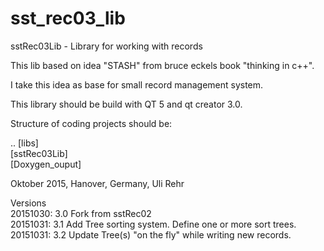 # sst_rec03_lib

sstRec03Lib - Library for working with records

This lib based on idea "STASH" from bruce eckels book "thinking in c++".

I take this idea as base for small record management system.

This library should be build with QT 5 and qt creator 3.0.

Structure of coding projects should be:

.. [libs] <BR>
   [sstRec03Lib]<BR>
   [Doxygen_ouput]

Oktober 2015, Hanover, Germany, Uli Rehr

Versions <BR>
20151030: 3.0 Fork from sstRec02 <BR>
20151031: 3.1 Add Tree sorting system. Define one or more sort trees. <BR>
20151031: 3.2 Update Tree(s) "on the fly" while writing new records. <BR>
